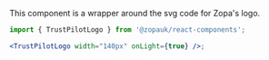 This component is a wrapper around the svg code for Zopa's logo.

```jsx
import { TrustPilotLogo } from '@zopauk/react-components';

<TrustPilotLogo width="140px" onLight={true} />;
```
